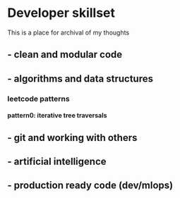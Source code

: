# Developer skillset
This is a place for archival of my thoughts
## - clean and modular code
## - algorithms and data structures
### leetcode patterns
#### pattern0: iterative tree traversals
## - git and working with others
## - artificial intelligence
## - production ready code (dev/mlops)
